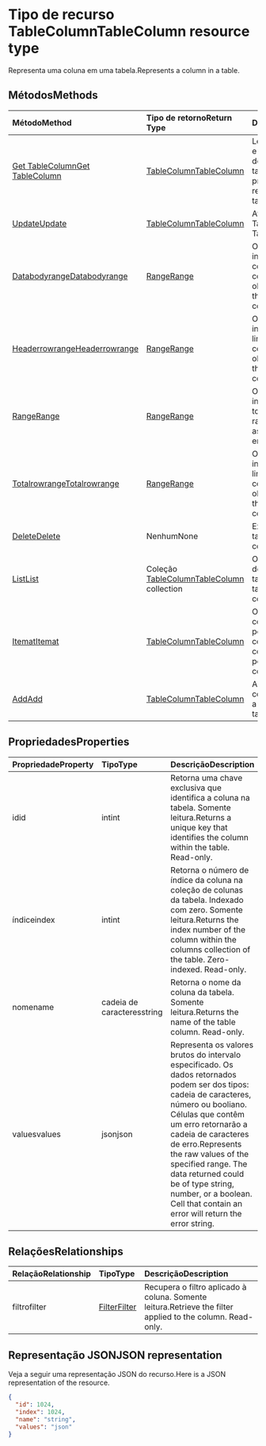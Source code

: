 # <a name="tablecolumn-resource-type"></a><span data-ttu-id="09dd7-101">Tipo de recurso TableColumn</span><span class="sxs-lookup"><span data-stu-id="09dd7-101">TableColumn resource type</span></span>

<span data-ttu-id="09dd7-102">Representa uma coluna em uma tabela.</span><span class="sxs-lookup"><span data-stu-id="09dd7-102">Represents a column in a table.</span></span>


## <a name="methods"></a><span data-ttu-id="09dd7-103">Métodos</span><span class="sxs-lookup"><span data-stu-id="09dd7-103">Methods</span></span>

| <span data-ttu-id="09dd7-104">Método</span><span class="sxs-lookup"><span data-stu-id="09dd7-104">Method</span></span>           | <span data-ttu-id="09dd7-105">Tipo de retorno</span><span class="sxs-lookup"><span data-stu-id="09dd7-105">Return Type</span></span>    |<span data-ttu-id="09dd7-106">Descrição</span><span class="sxs-lookup"><span data-stu-id="09dd7-106">Description</span></span>|
|:---------------|:--------|:----------|
|[<span data-ttu-id="09dd7-107">Get TableColumn</span><span class="sxs-lookup"><span data-stu-id="09dd7-107">Get TableColumn</span></span>](../api/tablecolumn_get.md) | [<span data-ttu-id="09dd7-108">TableColumn</span><span class="sxs-lookup"><span data-stu-id="09dd7-108">TableColumn</span></span>](tablecolumn.md) |<span data-ttu-id="09dd7-109">Leia as propriedades e os relacionamentos do objeto tableColumn.</span><span class="sxs-lookup"><span data-stu-id="09dd7-109">Read properties and relationships of tableColumn object.</span></span>|
|[<span data-ttu-id="09dd7-110">Update</span><span class="sxs-lookup"><span data-stu-id="09dd7-110">Update</span></span>](../api/tablecolumn_update.md) | [<span data-ttu-id="09dd7-111">TableColumn</span><span class="sxs-lookup"><span data-stu-id="09dd7-111">TableColumn</span></span>](tablecolumn.md) |<span data-ttu-id="09dd7-112">Atualize o objeto TableColumn.</span><span class="sxs-lookup"><span data-stu-id="09dd7-112">Update TableColumn object.</span></span> |
|[<span data-ttu-id="09dd7-113">Databodyrange</span><span class="sxs-lookup"><span data-stu-id="09dd7-113">Databodyrange</span></span>](../api/tablecolumn_databodyrange.md)|[<span data-ttu-id="09dd7-114">Range</span><span class="sxs-lookup"><span data-stu-id="09dd7-114">Range</span></span>](range.md)|<span data-ttu-id="09dd7-115">Obtém o objeto de intervalo associado ao corpo de dados da coluna.</span><span class="sxs-lookup"><span data-stu-id="09dd7-115">Gets the range object associated with the data body of the column.</span></span>|
|[<span data-ttu-id="09dd7-116">Headerrowrange</span><span class="sxs-lookup"><span data-stu-id="09dd7-116">Headerrowrange</span></span>](../api/tablecolumn_headerrowrange.md)|[<span data-ttu-id="09dd7-117">Range</span><span class="sxs-lookup"><span data-stu-id="09dd7-117">Range</span></span>](range.md)|<span data-ttu-id="09dd7-118">Obtém o objeto de intervalo associado à linha de cabeçalho da coluna.</span><span class="sxs-lookup"><span data-stu-id="09dd7-118">Gets the range object associated with the header row of the column.</span></span>|
|[<span data-ttu-id="09dd7-119">Range</span><span class="sxs-lookup"><span data-stu-id="09dd7-119">Range</span></span>](../api/tablecolumn_range.md)|[<span data-ttu-id="09dd7-120">Range</span><span class="sxs-lookup"><span data-stu-id="09dd7-120">Range</span></span>](range.md)|<span data-ttu-id="09dd7-121">Obtém o objeto de intervalo associado a toda a coluna.</span><span class="sxs-lookup"><span data-stu-id="09dd7-121">Gets the range object associated with the entire column.</span></span>|
|[<span data-ttu-id="09dd7-122">Totalrowrange</span><span class="sxs-lookup"><span data-stu-id="09dd7-122">Totalrowrange</span></span>](../api/tablecolumn_totalrowrange.md)|[<span data-ttu-id="09dd7-123">Range</span><span class="sxs-lookup"><span data-stu-id="09dd7-123">Range</span></span>](range.md)|<span data-ttu-id="09dd7-124">Obtém o objeto de intervalo associado à linha de totais da coluna.</span><span class="sxs-lookup"><span data-stu-id="09dd7-124">Gets the range object associated with the totals row of the column.</span></span>|
|[<span data-ttu-id="09dd7-125">Delete</span><span class="sxs-lookup"><span data-stu-id="09dd7-125">Delete</span></span>](../api/tablecolumn_delete.md)|<span data-ttu-id="09dd7-126">Nenhum</span><span class="sxs-lookup"><span data-stu-id="09dd7-126">None</span></span>|<span data-ttu-id="09dd7-127">Exclui a coluna da tabela.</span><span class="sxs-lookup"><span data-stu-id="09dd7-127">Deletes the column from the table.</span></span>|
|[<span data-ttu-id="09dd7-128">List</span><span class="sxs-lookup"><span data-stu-id="09dd7-128">List</span></span>](../api/tablecolumn_list.md) | <span data-ttu-id="09dd7-129">Coleção [TableColumn](tablecolumn.md)</span><span class="sxs-lookup"><span data-stu-id="09dd7-129">[TableColumn](tablecolumn.md) collection</span></span> |<span data-ttu-id="09dd7-130">Obtenha uma coleção de objetos tableColumn.</span><span class="sxs-lookup"><span data-stu-id="09dd7-130">Get tableColumn object collection.</span></span> |
|[<span data-ttu-id="09dd7-131">Itemat</span><span class="sxs-lookup"><span data-stu-id="09dd7-131">Itemat</span></span>](../api/tablecolumncollection_itemat.md)|[<span data-ttu-id="09dd7-132">TableColumn</span><span class="sxs-lookup"><span data-stu-id="09dd7-132">TableColumn</span></span>](tablecolumn.md)|<span data-ttu-id="09dd7-133">Obtém uma coluna com base em sua posição na coleção.</span><span class="sxs-lookup"><span data-stu-id="09dd7-133">Gets a column based on its position in the collection.</span></span>|
|[<span data-ttu-id="09dd7-134">Add</span><span class="sxs-lookup"><span data-stu-id="09dd7-134">Add</span></span>](../api/tablecolumncollection_add.md)|[<span data-ttu-id="09dd7-135">TableColumn</span><span class="sxs-lookup"><span data-stu-id="09dd7-135">TableColumn</span></span>](tablecolumn.md)|<span data-ttu-id="09dd7-136">Adiciona uma nova coluna à tabela.</span><span class="sxs-lookup"><span data-stu-id="09dd7-136">Adds a new column to the table.</span></span>|

## <a name="properties"></a><span data-ttu-id="09dd7-137">Propriedades</span><span class="sxs-lookup"><span data-stu-id="09dd7-137">Properties</span></span>
| <span data-ttu-id="09dd7-138">Propriedade</span><span class="sxs-lookup"><span data-stu-id="09dd7-138">Property</span></span>     | <span data-ttu-id="09dd7-139">Tipo</span><span class="sxs-lookup"><span data-stu-id="09dd7-139">Type</span></span>   |<span data-ttu-id="09dd7-140">Descrição</span><span class="sxs-lookup"><span data-stu-id="09dd7-140">Description</span></span>|
|:---------------|:--------|:----------|
|<span data-ttu-id="09dd7-141">id</span><span class="sxs-lookup"><span data-stu-id="09dd7-141">id</span></span>|<span data-ttu-id="09dd7-142">int</span><span class="sxs-lookup"><span data-stu-id="09dd7-142">int</span></span>|<span data-ttu-id="09dd7-p101">Retorna uma chave exclusiva que identifica a coluna na tabela. Somente leitura.</span><span class="sxs-lookup"><span data-stu-id="09dd7-p101">Returns a unique key that identifies the column within the table. Read-only.</span></span>|
|<span data-ttu-id="09dd7-145">índice</span><span class="sxs-lookup"><span data-stu-id="09dd7-145">index</span></span>|<span data-ttu-id="09dd7-146">int</span><span class="sxs-lookup"><span data-stu-id="09dd7-146">int</span></span>|<span data-ttu-id="09dd7-p102">Retorna o número de índice da coluna na coleção de colunas da tabela. Indexado com zero. Somente leitura.</span><span class="sxs-lookup"><span data-stu-id="09dd7-p102">Returns the index number of the column within the columns collection of the table. Zero-indexed. Read-only.</span></span>|
|<span data-ttu-id="09dd7-150">nome</span><span class="sxs-lookup"><span data-stu-id="09dd7-150">name</span></span>|<span data-ttu-id="09dd7-151">cadeia de caracteres</span><span class="sxs-lookup"><span data-stu-id="09dd7-151">string</span></span>|<span data-ttu-id="09dd7-p103">Retorna o nome da coluna da tabela. Somente leitura.</span><span class="sxs-lookup"><span data-stu-id="09dd7-p103">Returns the name of the table column. Read-only.</span></span>|
|<span data-ttu-id="09dd7-154">values</span><span class="sxs-lookup"><span data-stu-id="09dd7-154">values</span></span>|<span data-ttu-id="09dd7-155">json</span><span class="sxs-lookup"><span data-stu-id="09dd7-155">json</span></span>|<span data-ttu-id="09dd7-p104">Representa os valores brutos do intervalo especificado. Os dados retornados podem ser dos tipos: cadeia de caracteres, número ou booliano. Células que contêm um erro retornarão a cadeia de caracteres de erro.</span><span class="sxs-lookup"><span data-stu-id="09dd7-p104">Represents the raw values of the specified range. The data returned could be of type string, number, or a boolean. Cell that contain an error will return the error string.</span></span>|

## <a name="relationships"></a><span data-ttu-id="09dd7-159">Relações</span><span class="sxs-lookup"><span data-stu-id="09dd7-159">Relationships</span></span>
| <span data-ttu-id="09dd7-160">Relação</span><span class="sxs-lookup"><span data-stu-id="09dd7-160">Relationship</span></span> | <span data-ttu-id="09dd7-161">Tipo</span><span class="sxs-lookup"><span data-stu-id="09dd7-161">Type</span></span>   |<span data-ttu-id="09dd7-162">Descrição</span><span class="sxs-lookup"><span data-stu-id="09dd7-162">Description</span></span>|
|:---------------|:--------|:----------|
|<span data-ttu-id="09dd7-163">filtro</span><span class="sxs-lookup"><span data-stu-id="09dd7-163">filter</span></span>|[<span data-ttu-id="09dd7-164">Filter</span><span class="sxs-lookup"><span data-stu-id="09dd7-164">Filter</span></span>](filter.md)|<span data-ttu-id="09dd7-p105">Recupera o filtro aplicado à coluna. Somente leitura.</span><span class="sxs-lookup"><span data-stu-id="09dd7-p105">Retrieve the filter applied to the column. Read-only.</span></span>|

## <a name="json-representation"></a><span data-ttu-id="09dd7-167">Representação JSON</span><span class="sxs-lookup"><span data-stu-id="09dd7-167">JSON representation</span></span>

<span data-ttu-id="09dd7-168">Veja a seguir uma representação JSON do recurso.</span><span class="sxs-lookup"><span data-stu-id="09dd7-168">Here is a JSON representation of the resource.</span></span>

<!-- {
  "blockType": "resource",
  "optionalProperties": [

  ],
  "@odata.type": "microsoft.graph.tableColumn"
}-->

```json
{
  "id": 1024,
  "index": 1024,
  "name": "string",
  "values": "json"
}

```

<!-- uuid: 8fcb5dbc-d5aa-4681-8e31-b001d5168d79
2015-10-25 14:57:30 UTC -->
<!-- {
  "type": "#page.annotation",
  "description": "TableColumn resource",
  "keywords": "",
  "section": "documentation",
  "tocPath": ""
}-->